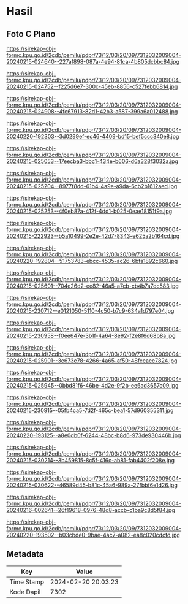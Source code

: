 # Hasil

## Foto C Plano

https://sirekap-obj-formc.kpu.go.id/2cdb/pemilu/pdpr/73/12/03/20/09/7312032009004-20240215-024640--227af898-087a-4e94-81ca-4b805dcbbc84.jpg

https://sirekap-obj-formc.kpu.go.id/2cdb/pemilu/pdpr/73/12/03/20/09/7312032009004-20240215-024752--f225d6e7-300c-45eb-8856-c527febb6814.jpg

https://sirekap-obj-formc.kpu.go.id/2cdb/pemilu/pdpr/73/12/03/20/09/7312032009004-20240215-024908--4fc67913-82d1-42b3-a587-399a6a012488.jpg

https://sirekap-obj-formc.kpu.go.id/2cdb/pemilu/pdpr/73/12/03/20/09/7312032009004-20240220-192303--3d0299ef-ec46-4409-bd15-bef5ccc340e8.jpg

https://sirekap-obj-formc.kpu.go.id/2cdb/pemilu/pdpr/73/12/03/20/09/7312032009004-20240215-025053--17eecba3-bbc1-434e-b606-d6a328f3032a.jpg

https://sirekap-obj-formc.kpu.go.id/2cdb/pemilu/pdpr/73/12/03/20/09/7312032009004-20240215-025204--8977f8dd-61b4-4a9e-a9da-6cb2b1612aed.jpg

https://sirekap-obj-formc.kpu.go.id/2cdb/pemilu/pdpr/73/12/03/20/09/7312032009004-20240215-025253--4f0eb87a-412f-4dd1-b025-0eae18151f9a.jpg

https://sirekap-obj-formc.kpu.go.id/2cdb/pemilu/pdpr/73/12/03/20/09/7312032009004-20240215-222923--b5a10499-2e2e-42d7-8343-e625a2b164cd.jpg

https://sirekap-obj-formc.kpu.go.id/2cdb/pemilu/pdpr/73/12/03/20/09/7312032009004-20240220-192804--51753783-ebcc-4535-ac26-6bfa1892c660.jpg

https://sirekap-obj-formc.kpu.go.id/2cdb/pemilu/pdpr/73/12/03/20/09/7312032009004-20240215-025601--704e26d2-ee82-46a5-a7cb-cb4b7a7dc583.jpg

https://sirekap-obj-formc.kpu.go.id/2cdb/pemilu/pdpr/73/12/03/20/09/7312032009004-20240215-230712--e0121050-5110-4c50-b7c9-634a1d797e04.jpg

https://sirekap-obj-formc.kpu.go.id/2cdb/pemilu/pdpr/73/12/03/20/09/7312032009004-20240215-230958--f0ee647e-3b1f-4a64-8e92-f2e8f6d68b8a.jpg

https://sirekap-obj-formc.kpu.go.id/2cdb/pemilu/pdpr/73/12/03/20/09/7312032009004-20240215-025901--3e673e78-4266-4a65-af50-48fceaee7824.jpg

https://sirekap-obj-formc.kpu.go.id/2cdb/pemilu/pdpr/73/12/03/20/09/7312032009004-20240215-025945--0bbd81f6-46be-4d2e-9f2b-ee6ad3657c09.jpg

https://sirekap-obj-formc.kpu.go.id/2cdb/pemilu/pdpr/73/12/03/20/09/7312032009004-20240215-230915--05fb4ca5-7d2f-465c-bea1-57d960355311.jpg

https://sirekap-obj-formc.kpu.go.id/2cdb/pemilu/pdpr/73/12/03/20/09/7312032009004-20240220-193125--a8e0db0f-6244-48bc-b8d6-973de930446b.jpg

https://sirekap-obj-formc.kpu.go.id/2cdb/pemilu/pdpr/73/12/03/20/09/7312032009004-20240215-030214--3b459815-8c5f-416c-ab81-fab4402f208e.jpg

https://sirekap-obj-formc.kpu.go.id/2cdb/pemilu/pdpr/73/12/03/20/09/7312032009004-20240215-030622--46589d45-b81c-45a6-989a-27fbbf6e1d26.jpg

https://sirekap-obj-formc.kpu.go.id/2cdb/pemilu/pdpr/73/12/03/20/09/7312032009004-20240216-002641--26f19618-0976-48d8-accb-c1ba9c8d5f84.jpg

https://sirekap-obj-formc.kpu.go.id/2cdb/pemilu/pdpr/73/12/03/20/09/7312032009004-20240220-193502--b03cbde0-9bae-4ac7-a082-ea8c020cdcfd.jpg


## Metadata

| Key        | Value               |
| ---------- | ------------------- |
| Time Stamp | 2024-02-20 20:03:23 |
| Kode Dapil | 7302                |



